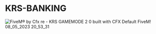 # KRS-BANKING

![FiveM® by Cfx re - KRS GAMEMODE 2 0 built with CFX Default FiveM! 08_05_2023 20_53_31](https://user-images.githubusercontent.com/131356071/236908380-acd535fb-b719-4fc3-b755-2a24f6c047f0.png)
